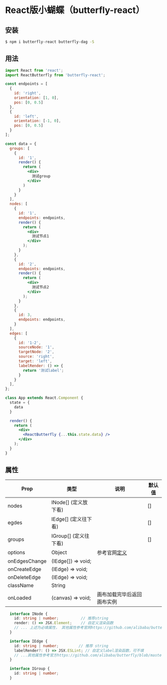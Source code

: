 # React版小蝴蝶（butterfly-react）

## 安装

```bash
$ npm i butterfly-react butterfly-dag -S
```

## 用法

```jsx
import React from 'react';
import ReactButterfly from 'butterfly-react';

const endpoints = [
  {
    id: 'right',
    orientation: [1, 0],
    pos: [0, 0.5]
  },
  {
    id: 'left',
    orientation: [-1, 0],
    pos: [0, 0.5]
  }
];

const data = {
  groups: [
    {
      id: '1',
      render() {
        return (
          <div>
            测试group
          </div>
        )
      }
    }
  ],
  nodes: [
    {
      id: '1',
      endpoints: endpoints,
      render() {
        return (
          <div>
            测试节点1
          </div>
        );
      }
    },
    {
      id: '2',
      endpoints: endpoints,
      render() {
        return (
          <div>
            测试节点2
          </div>
        );
      }
    },
    {
      id: 3,
      endpoints: endpoints,
    }
  ],
  edges: [
    {
      id: '1-2',
      sourceNode: '1',
      targetNode: '2',
      source: 'right',
      target: 'left',
      labelRender: () => {
        return '测试label';
      }
    }
  ],
};

class App extends React.Component {
  state = {
    data
  }

  render() {
    return (
      <div>
        <ReactButterfly {...this.state.data} />
      </div>
    );
  }
}
```

## 属性

| Prop | 类型 | 说明 | 默认值 |
| --- | --- | --- | --- |
| nodes | INode[] (定义放下看) | | []|
| egdes | IEdge[] (定义往下看) | | [] |
| groups | IGroup[] (定义往下看) |   | [] |
| options | Object | 参考官网[定义](https://github.com/alibaba/butterfly/blob/master/docs/zh-CN/canvas.md#canvas-attr) | | |
| onEdgesChange | (IEdge[]) => void; | | |
| onCreateEdge | (IEdge) => void; | | |
| onDeleteEdge | (IEdge) => void; | | |
| className | String | | |
| onLoaded | (canvas) => void; | 画布加载完毕后返回画布实例| |



```ts
  interface INode {
    id: string | number;          // 推荐string
    render: () => JSX.Element;    // 自定义渲染函数
    // ... 上述为必填属性， 其他属性参考官网https://github.com/alibaba/butterfly/blob/master/docs/zh-CN/node.md#node-attr
  }

  interface IEdge {
    id: string | number;         // 推荐 string
    labelRender?: () => JSX.ESLint; // 自定义label渲染函数，可不填
    // ...其他属性参考官方https://github.com/alibaba/butterfly/blob/master/docs/zh-CN/edge.md
  }

  interface IGroup {
    id: string | number;
  }
```
